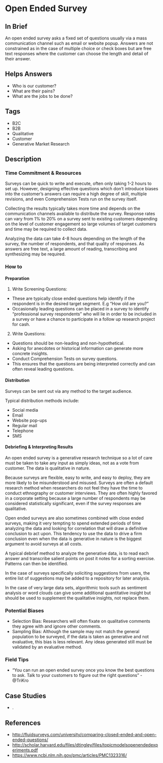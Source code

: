 # Open Ended Survey

## In Brief

An open ended survey asks a fixed set of questions usually via a mass communication channel such as email or website popup. Answers are not constrained as in the case of multiple choice or check boxes but are free text responses where the customer can choose the length and detail of their answer.

## Helps Answers
- Who is our customer?
- What are their pains?
- What are the jobs to be done?

## Tags
- B2C
- B2B
- Qualitative
- Customer
- Generative Market Research

## Description

### Time Commitment & Resources
Surveys can be quick to write and execute, often only taking 1-2 hours to set up. However, designing effective questions which don’t introduce biases into the customer’s answers can require a high degree of skill, multiple revisions, and even Comprehension Tests run on the survey itself.

Collecting the results typically takes more time and depends on the communication channels available to distribute the survey. Response rates can vary from 1% to 20% on a survey sent to existing customers depending on the level of customer engagement so large volumes of target customers and time may be required to collect data.

Analyzing the data can take 4-8 hours depending on the length of the survey, the number of respondents, and that quality of responses. As answers are free text, a large amount of reading, transcribing and synthesizing may be required.

### How to

#### Preparation
1. Write Screening Questions: 
  * These are typically close ended questions help identify if the respondent is in the desired target segment. E.g “How old are you?” 
  * Occasionally leading questions can be placed in a survey to identify “professional survey respondents” who will lie in order to be included in a survey or have a chance to participate in a follow up research project for cash.
  
2. Write Questions: 
  * Questions should be non-leading and non-hypothetical. 
  * Asking for anecdotes or historical information can generate more concrete insights. 
  * Conduct Comprehension Tests on survey questions. 
  * This ensures that the questions are being interpreted correctly and can often reveal leading questions.

#### Distribution
Surveys can be sent out via any method to the target audience.

Typical distribution methods include:
- Social media
- Email
- Website pop-ups
- Regular mail
- Telephone
- SMS

#### Debriefing & Interpreting Results
An open ended survey is a generative research technique so a lot of care must be taken to take any input as simply ideas, not as a vote from customer. The data is qualitative in nature. 

Because surveys are flexible, easy to write, and easy to deploy, they are more likely to be misunderstood and misused. Surveys are often a default research method when researchers do not feel they have the time to conduct ethnography or customer interviews. They are often highly favored in a corporate setting because a large number of respondents may be considered statistically significant, even if the survey responses are qualitative.

Open ended surveys are also sometimes combined with close ended surveys, making it very tempting to spend extended periods of time analyzing the data and looking for correlation that will draw a definitive conclusion to act upon. This tendency to use the data to drive a firm conclusion even when the data is generative in nature is the biggest argument to avoid surveys at all costs.

A typical debrief method to analyze the generative data, is to read each answer and transcribe salient points on post it notes for a sorting exercise. Patterns can then be identified.

In the case of surveys specifically soliciting suggestions from users, the entire list of suggestions may be added to a repository for later analysis.

In the case of very large data sets, algorithmic tools such as sentiment analysis or word clouds can give some additional quantitative insight but should be used to supplement the qualitative insights, not replace them.

### Potential Biases
- Selection Bias: Researchers will often fixate on qualitative comments they agree with and ignore other comments.
- Sampling Bias: Although the sample may not match the general population to be surveyed, if the data is taken as generative and not evaluative, this bias is less relevant. Any ideas generated still must be validated by an evaluative method.

### Field Tips
- “You can run an open ended survey once you know the best questions to ask. Talk to your customers to figure out the right questions” - @TriKro

## Case Studies
- .

## References
- http://fluidsurveys.com/university/comparing-closed-ended-and-open-ended-questions/
- http://scholar.harvard.edu/files/dtingley/files/topicmodelsopenendedexperiments.pdf
- https://www.ncbi.nlm.nih.gov/pmc/articles/PMC1323316/
